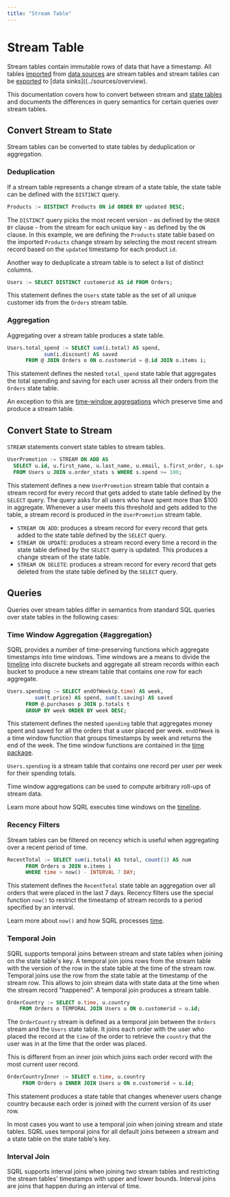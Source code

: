 ```yaml
---
title: "Stream Table"
---
```


# Stream Table

Stream tables contain immutable rows of data that have a timestamp. All tables [imported](import) from [data sources](../sources/overview) are stream tables and stream tables can be [exported](export) to [data sinks]((../sources/overview).

This documentation covers how to convert between stream and [state tables](table#stateVsStream) and documents the differences in query semantics for certain queries over stream tables.

## Convert Stream to State

Stream tables can be converted to state tables by deduplication or aggregation.

### Deduplication

If a stream table represents a change stream of a state table, the state table can be defined with the `DISTINCT` query.

```sql
Products := DISTINCT Products ON id ORDER BY updated DESC;
```
The `DISTINCT` query picks the most recent version - as defined by the `ORDER BY` clause - from the stream for each unique key - as defined by the `ON` clause.
In this example, we are defining the `Products` state table based on the imported `Products` change stream by selecting the most recent stream record based on the `updated` timestamp for each product `id`.

Another way to deduplicate a stream table is to select a list of distinct columns.
```sql
Users := SELECT DISTINCT customerid AS id FROM Orders;
```
This statement defines the `Users` state table as the set of all unique customer ids from the `Orders` stream table.

### Aggregation

Aggregating over a stream table produces a state table.

```sql
Users.total_spend := SELECT sum(i.total) AS spend,
            sum(i.discount) AS saved
      FROM @ JOIN Orders o ON o.customerid = @.id JOIN o.items i;
```
This statement defines the nested `total_spend` state table that aggregates the total spending and saving for each user across all their orders from the `Orders` state table.

An exception to this are [time-window aggregations](#aggregation) which preserve time and produce a stream table. 

## Convert State to Stream

`STREAM` statements convert state tables to stream tables.

```sql
UserPromotion := STREAM ON ADD AS
  SELECT u.id, u.first_name, u.last_name, u.email, s.first_order, s.spend
  FROM Users u JOIN u.order_stats s WHERE s.spend >= 100;
```
This statement defines a new `UserPromotion` stream table that contain a stream record for every record that gets added to state table defined by the `SELECT` query. The query asks for all users who have spent more than $100 in aggregate. Whenever a user meets this threshold and gets added to the table, a stream record is produced in the `UserPromotion` stream table.

* `STREAM ON ADD`: produces a stream record for every record that gets added to the state table defined by the `SELECT` query.
* `STREAM ON UPDATE`: produces a stream record every time a record in the state table defined by the `SELECT` query is updated. This produces a change stream of the state table.
* `STREAM ON DELETE`: produces a stream record for every record that gets deleted from the state table defined by the `SELECT` query.


## Queries

Queries over stream tables differ in semantics from standard SQL queries over state tables in the following cases:

### Time Window Aggregation {#aggregation} 

SQRL provides a number of time-preserving functions which aggregate timestamps into time windows. Time windows are a means to divide the [timeline](time) into discrete buckets and aggregate all stream records within each bucket to produce a new stream table that contains one row for each aggregate.

```sql
Users.spending := SELECT endOfWeek(p.time) AS week,
         sum(t.price) AS spend, sum(t.saving) AS saved
      FROM @.purchases p JOIN p.totals t
      GROUP BY week ORDER BY week DESC;
```
This statement defines the nested `spending` table that aggregates money spent and saved for all the orders that a user placed per week. `endOfWeek` is a time window function that groups timestamps by week and returns the end of the week. The time window functions are contained in the [time package](functions/time).

`Users.spending` is a stream table that contains one record per user per week for their spending totals.

Time window aggregations can be used to compute arbitrary roll-ups of stream data.

Learn more about how SQRL executes time windows on the [timeline](time). 

### Recency Filters

Stream tables can be filtered on recency which is useful when aggregating over a recent period of time.

```sql
RecentTotal := SELECT sum(i.total) AS total, count(1) AS num
      FROM Orders o JOIN o.items i
      WHERE time > now() - INTERVAL 7 DAY;
```
This statement defines the `RecentTotal` state table an aggregation over all orders that were placed in the last 7 days. Recency filters use the special function `now()` to restrict the timestamp of stream records to a period specified by an interval.

Learn more about `now()` and how SQRL processes [time](time).

### Temporal Join

SQRL supports temporal joins between stream and state tables when joining on the state table's key.
A temporal join joins rows from the stream table with the version of the row in the state table at the time of the stream row. Temporal joins use the row from the state table at the timestamp of the stream row. This allows to join stream data with state data at the time when the stream record "happened". A temporal join produces a stream table.

```sql
OrderCountry := SELECT o.time, u.country
    FROM Orders o TEMPORAL JOIN Users u ON o.customerid = u.id;
```
The `OrderCountry` stream is defined as a temporal join between the `Orders` stream and the `Users` state table. It joins each order with the user who placed the record at the `time` of the order to retrieve the `country` that the user was in at the time that the order was placed.

This is different from an inner join which joins each order record with the most current user record.
```sql
OrderCountryInner := SELECT o.time, u.country
     FROM Orders o INNER JOIN Users u ON o.customerid = u.id;
```
This statement produces a state table that changes whenever users change country because each order is joined with the current version of its user row.

In most cases you want to use a temporal join when joining stream and state tables. SQRL uses temporal joins for all default joins between a stream and a state table on the state table's key.

### Interval Join

SQRL supports interval joins when joining two stream tables and restricting the stream tables' timestamps with upper and lower bounds. Interval joins are joins that happen during an interval of time.





